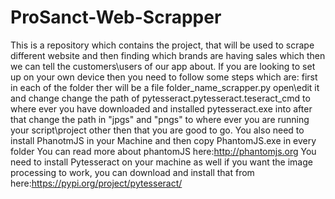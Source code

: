 # ProSanct-Web-Scrapper
This is a repository which contains the project, that will be used to scrape different website and then finding which brands are having sales which then we can tell the customers\users of our app about.
If you are looking to set up on your own device then you need to follow some steps which are:
first in each of the folder ther will be a file folder_name_scrapper.py open\edit it and change 
change the path of pytesseract.pytesseract.teseract_cmd to where ever you have downloaded and installed pytesseract.exe into
after that change the path in "jpgs" and "pngs" to where ever you are running your script\project
other then that you are good to go.
You also need to install PhanotmJS in your Machine and then copy PhantomJS.exe in every folder You can read more about phantomJS here:http://phantomjs.org
You need to install Pytesseract on your machine as well if you want the image processing to work, you can download and install that from here:https://pypi.org/project/pytesseract/
